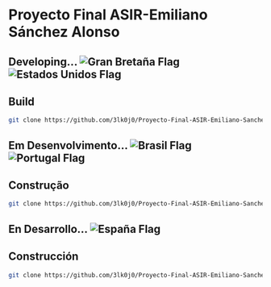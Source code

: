 # Proyecto Final ASIR-Emiliano Sánchez Alonso

## Developing... ![Gran Bretaña Flag](https://flagcdn.com/w20/gb.png) ![Estados Unidos Flag](https://flagcdn.com/w20/us.png) 
## Build
```bash
git clone https://github.com/3lk0j0/Proyecto-Final-ASIR-Emiliano-Sanchez-Alonso.git
```

## Em Desenvolvimento... ![Brasil Flag](https://flagcdn.com/w20/br.png) ![Portugal Flag](https://flagcdn.com/w20/pt.png) 
## Construção
```bash
git clone https://github.com/3lk0j0/Proyecto-Final-ASIR-Emiliano-Sanchez-Alonso.git
```

## En Desarrollo... ![España Flag](https://flagcdn.com/w20/es.png) 
## Construcción
```bash
git clone https://github.com/3lk0j0/Proyecto-Final-ASIR-Emiliano-Sanchez-Alonso.git
```
